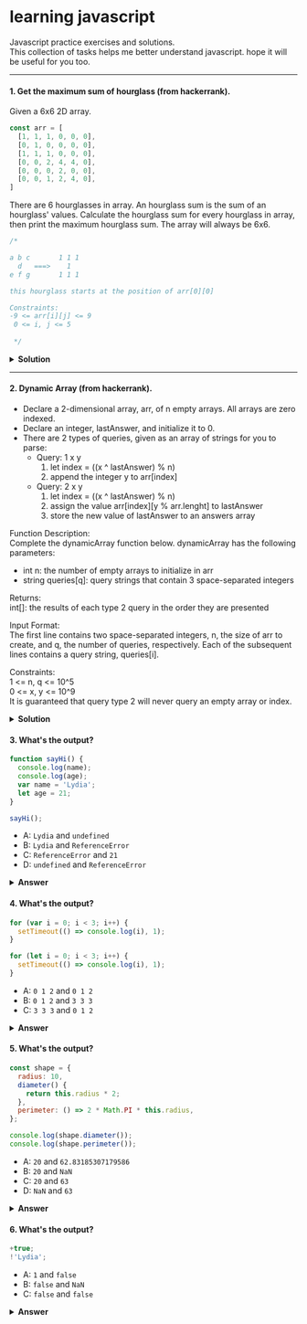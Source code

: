 # learning javascript
Javascript practice exercises and solutions.  
This collection of tasks helps me better understand javascript. hope it will be useful for you too.

---

#### 1. Get the maximum sum of hourglass (from hackerrank).
Given a 6x6 2D array.
```javascript
const arr = [
  [1, 1, 1, 0, 0, 0],
  [0, 1, 0, 0, 0, 0],
  [1, 1, 1, 0, 0, 0],
  [0, 0, 2, 4, 4, 0],
  [0, 0, 0, 2, 0, 0],
  [0, 0, 1, 2, 4, 0],
]
```
There are 6 hourglasses in array. An hourglass sum is the sum of an hourglass' values. Calculate the hourglass sum for every hourglass in array, then print the maximum hourglass sum. The array will always be 6x6.
```javascript
/*

a b c       1 1 1
  d   ===>    1  
e f g       1 1 1

this hourglass starts at the position of arr[0][0]

Constraints:
-9 <= arr[i][j] <= 9
 0 <= i, j <= 5
 
 */
```

<details><summary><b>Solution</b></summary>
<p>
Points to note:

- Negative values possible.
- Maximum sum can be less than zero.
- Range of element value is -9 to 9.
- Numbers to be summed for each hourglass = 7.
- Minimum possible value for sum = 7 * -9 = -63.

```javascript
function getHourglassMaxSum(arr) {
  let maxSum = -63; // max possible negative value
  
  // loop through the arrays
  for (let i = 0; i < arr.length - 2; i++) {
    
    for (let j = 0; j < arr.length - 2; j++) { // loop through the values of array
      let top = arr[i][j] + arr[i][j+1] + arr[i][j+2]; // sum of top 3 elements of hourglass
      let middle = arr[i+1][j+1]; // the mid element of hourglass
      let bottom = arr[i+2][j] + arr[i+2][j+1] + arr[i+2][j+2]; // sum of bottom 3 elements of hourglass

      let sum = top + middle + bottom;
      maxSum = Math.max(maxSum, sum);
    }
  }
  return maxSum;
}
```
</p>
</details>

---
#### 2. Dynamic Array (from hackerrank).
- Declare a 2-dimensional array, arr, of n empty arrays. All arrays are zero indexed.
- Declare an integer, lastAnswer, and initialize it to 0.
- There are 2 types of queries, given as an array of strings for you to parse:  
    - Query: 1 x y
        1. let index = ((x ^ lastAnswer) % n)  
        2. append the integer y to arr[index]
    - Query: 2 x y  
        1. let index = ((x ^ lastAnswer) % n)  
        2. assign the value arr[index][y % arr.lenght] to lastAnswer  
        3. store the new value of lastAnswer to an answers array

Function Description:  
Complete the dynamicArray function below.
dynamicArray has the following parameters:
- int n: the number of empty arrays to initialize in arr
- string queries[q]: query strings that contain 3 space-separated integers
  
Returns:  
int[]: the results of each type 2 query in the order they are presented

Input Format:  
The first line contains two space-separated integers, n, the size of arr to create, and q, the number of queries, respectively. Each of the  subsequent lines contains a query string, queries[i].

Constraints:  
1 <= n, q <= 10^5  
0 <= x, y <= 10^9  
It is guaranteed that query type 2 will never query an empty array or index.

<details><summary><b>Solution</b></summary>
<p>

```javascript
function dynamicArray(n, queries) {
  // Declare a 2-dimensional array of n empty arrays
  const arr = [];
  for (let i = 0; i < n; i++) {
    arr[i] = []
  }
  
  let lastAnswer = 0;
  const answers = []; // The function returns this array as a solution

  // loop through the queries
  for (let i = 0; i < queries.length; i++) {
    let x = queries[i][1]; // Get value of x
    let y = queries[i][2]; // Get value of y
    let index = (x ^ lastAnswer) % n;

  // Check the statesments 1 or 2  
    if (queries[i][0] == 1) {
      arr[index].push(y)
    } else if (queries[i][0] == 2) {
      lastAnswer = arr[index][y % arr[index].length];
      answers.push(lastAnswer);
    }
  }
  return answers;
}
```
</p>
</details>

#### 3. What's the output?

```javascript
function sayHi() {
  console.log(name);
  console.log(age);
  var name = 'Lydia';
  let age = 21;
}

sayHi();
```

- A: `Lydia` and `undefined`
- B: `Lydia` and `ReferenceError`
- C: `ReferenceError` and `21`
- D: `undefined` and `ReferenceError`

<details><summary><b>Answer</b></summary>
<p>

#### Solution: D

Within the function, we first declare the `name` variable with the `var` keyword. This means that the variable gets hoisted (memory space is set up during the creation phase) with the default value of `undefined`, until we actually get to the line where we define the variable. We haven't defined the variable yet on the line where we try to log the `name` variable, so it still holds the value of `undefined`.

Variables with the `let` keyword (and `const`) are hoisted, but unlike `var`, don't get <i>initialized</i>. They are not accessible before the line we declare (initialize) them. This is called the "temporal dead zone". When we try to access the variables before they are declared, JavaScript throws a `ReferenceError`.

</p>
</details>

#### 4. What's the output?

```javascript
for (var i = 0; i < 3; i++) {
  setTimeout(() => console.log(i), 1);
}

for (let i = 0; i < 3; i++) {
  setTimeout(() => console.log(i), 1);
}
```

- A: `0 1 2` and `0 1 2`
- B: `0 1 2` and `3 3 3`
- C: `3 3 3` and `0 1 2`

<details><summary><b>Answer</b></summary>
<p>

#### Solution: C

Because of the event queue in JavaScript, the `setTimeout` callback function is called _after_ the loop has been executed. Since the variable `i` in the first loop was declared using the `var` keyword, this value was global. During the loop, we incremented the value of `i` by `1` each time, using the unary operator `++`. By the time the `setTimeout` callback function was invoked, `i` was equal to `3` in the first example.

In the second loop, the variable `i` was declared using the `let` keyword: variables declared with the `let` (and `const`) keyword are block-scoped (a block is anything between `{ }`). During each iteration, `i` will have a new value, and each value is scoped inside the loop.

</p>
</details>

#### 5. What's the output?

```javascript
const shape = {
  radius: 10,
  diameter() {
    return this.radius * 2;
  },
  perimeter: () => 2 * Math.PI * this.radius,
};

console.log(shape.diameter());
console.log(shape.perimeter());
```

- A: `20` and `62.83185307179586`
- B: `20` and `NaN`
- C: `20` and `63`
- D: `NaN` and `63`

<details><summary><b>Answer</b></summary>
<p>

#### Solution: B

Note that the value of `diameter` is a regular function, whereas the value of `perimeter` is an arrow function.

Arrow functions don't have their own `this`. If `this` is accessed, it is taken from the outside! This means that when we call `perimeter`, it doesn't refer to the shape object, but to its surrounding scope (window for example).

There is no value `radius` on that object, which returns `NaN`.

</p>
</details>

#### 6. What's the output?

```javascript
+true;
!'Lydia';
```

- A: `1` and `false`
- B: `false` and `NaN`
- C: `false` and `false`

<details><summary><b>Answer</b></summary>
<p>

#### Solution: A

The unary plus tries to convert an operand to a number. `true` is `1`, and `false` is `0`.

The string `'Lydia'` is a truthy value. What we're actually asking, is "is this truthy value falsy?". This returns `false`.

</p>
</details>
